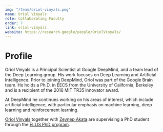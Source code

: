 ```yaml
---
img: "/team/oriol-vinyals.png"
name: Oriol Vinyals
role: Collaborating Faculty
order: 7
link: oriol-vinyals
website: https://research.google/people/OriolVinyals/
---
```


# Profile
Oriol Vinyals is a Principal Scientist at Google DeepMind, and a team lead of the Deep Learning group. His work focuses on Deep Learning and Artificial Intelligence. Prior to joining DeepMind, Oriol was part of the Google Brain team. He holds a Ph.D. in EECS from the University of California, Berkeley and is a recipient of the 2016 MIT TR35 innovator award.

At DeepMind he continues working on his areas of interest, which include artificial intelligence, with particular emphasis on machine learning, deep learning and reinforcement learning.

[Oriol Vinyals](https://research.google/people/OriolVinyals/) together with [Zeynep Akata](https://www.eml-unitue.de/people/zeynep-akata) are supervising a PhD student through the [ELLIS PhD program](https://ellis.eu/).
